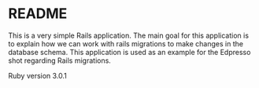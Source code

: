 # README

This is a very simple Rails application. The main goal for this application is to explain how we can work with rails migrations to make changes in the database schema. This application is used as an example for the Edpresso shot regarding Rails migrations.

Ruby version 3.0.1
